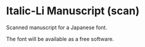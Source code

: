 Italic-Li Manuscript (scan)
===========================

Scanned manuscript for a Japanese font.

The font will be available as a free software.
